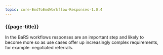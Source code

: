 ```yaml
---
topic: core-EndToEndWorkflow-Responses-1.0.4
---
```


### {{page-title}}

In the BaRS workflows responses are an important step and likely to become more so as use cases offer up increasingly complex requirements, for example: negotiated referrals.

<br>